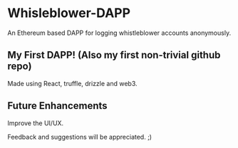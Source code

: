 # Whisleblower-DAPP

An Ethereum based DAPP for logging whistleblower accounts anonymously.

## My First DAPP! (Also my first non-trivial github repo)

Made using React, truffle, drizzle and web3.

## Future Enhancements

Improve the UI/UX.

Feedback and suggestions will be appreciated. ;)
